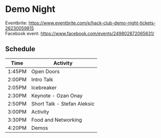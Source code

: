# Demo Night

Eventbrite: https://www.eventbrite.com/e/hack-club-demo-night-tickets-26230059815  
Facebook event: https://www.facebook.com/events/249802872065631/

## Schedule

| Time    | Activity                    |
| ----    | --------------------------- |
| 1:45PM  | Open Doors                  |
| 2:00PM  | Intro Talk                  |
| 2:05PM  | Icebreaker                  |
| 2:30PM  | Keynote - Ozan Onay         |
| 2:50PM  | Short Talk - Stefan Aleksic |
| 3:00PM  | Activity                    |
| 3:30PM  | Food and Networking         |
| 4:20PM  | Demos                       |
